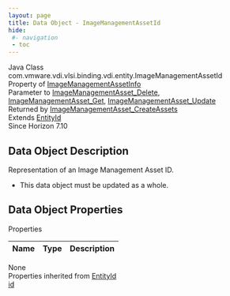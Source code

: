 ```yaml
---
layout: page
title: Data Object - ImageManagementAssetId
hide:
 #- navigation
 - toc
---
```


  
 
  



Java Class
    com.vmware.vdi.vlsi.binding.vdi.entity.ImageManagementAssetId  
Property of
     [ImageManagementAssetInfo](vdi.utils.imagemanagement.ImageManagementAsset.ImageManagementAssetInfo.md#field_detail)  
Parameter to
     [ImageManagementAsset_Delete](vdi.utils.imagemanagement.ImageManagementAsset.md#delete), [ImageManagementAsset_Get](vdi.utils.imagemanagement.ImageManagementAsset.md#get), [ImageManagementAsset_Update](vdi.utils.imagemanagement.ImageManagementAsset.md#update)  
Returned by
     [ImageManagementAsset_CreateAssets](vdi.utils.imagemanagement.ImageManagementAsset.md#createAssets)  
Extends
     [EntityId](vdi.EntityId.md)  
Since 
    Horizon 7.10

## Data Object Description 

Representation of an Image Management Asset ID. 

  * This data object must be updated as a whole.



## Data Object Properties

Properties

Name |  Type |  Description   
---|---|---  
None  
Properties inherited from [EntityId](vdi.EntityId.md)  
[id](vdi.EntityId.md#id)  
  
  

  
  

